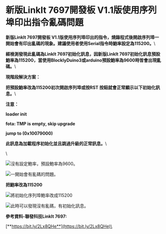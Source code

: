 # 新版LinkIt 7697開發板 V1.1版使用序列埠印出指令亂碼問題

**新版LinkIt 7697開發板 V1.1版使用序列埠印出的指令，燒錄程式後開啟序列埠一開始會有印出亂碼的現象。建議使用者使用Serial指令時鮑率設定為115200。**\


**經檢測發現此亂碼為LinkIt 7697初始化訊息，因新版LinkIt 7697初始化訊息預設鮑率為115200，當使用BlocklyDuino3或arduino預設鮑率為9600時皆會出現亂碼。**\


**現階段解決方案：**

**把預設鮑率改為115200初次開啟序列埠或按RST 按鈕就會正常顯示以下初始化訊息。**\


**注意：**

**loader init**

**fota: TMP is empty, skip upgrade**

**jump to (0x10079000)**

**此訊息為加載程序初始化並且跳過升級的正常訊息。**\


\


![沒有設定鮑率，預設鮑率為9600。](../.gitbook/assets/7697\_01.png)

![一開始會有亂碼的問題。](../.gitbook/assets/7697\_02.png)

**把鮑率改為115200**

![將初始化序列埠鮑率改成115200](../.gitbook/assets/7697\_03.png)

![此時可以發現沒有亂碼，有初始化訊息。](../.gitbook/assets/7697\_04.png)

**參考資料-聯發科技LinkIt 7697:**

[**https://bit.ly/2Lx8QHe**](https://bit.ly/2Lx8QHe)\
